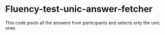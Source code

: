 # Fluency-test-unic-answer-fetcher
This code pools all the answers from participants and selects only the unic ones
